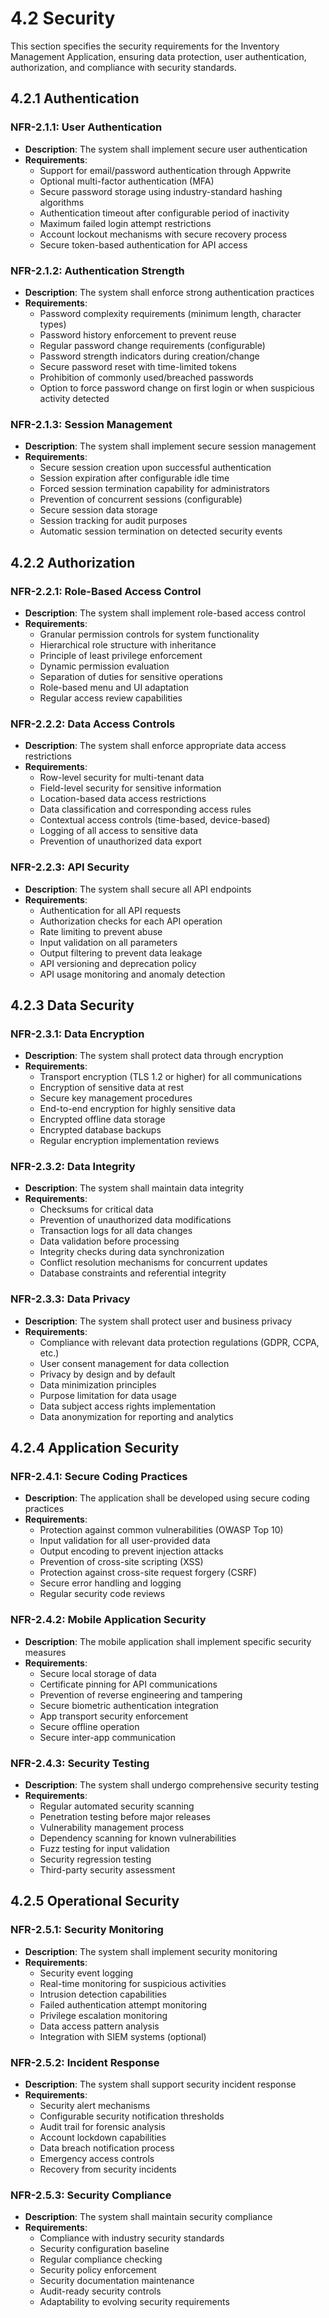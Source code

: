 # 4.2 Security

This section specifies the security requirements for the Inventory Management Application, ensuring data protection, user authentication, authorization, and compliance with security standards.

## 4.2.1 Authentication

### NFR-2.1.1: User Authentication

- **Description**: The system shall implement secure user authentication
- **Requirements**:
  - Support for email/password authentication through Appwrite
  - Optional multi-factor authentication (MFA)
  - Secure password storage using industry-standard hashing algorithms
  - Authentication timeout after configurable period of inactivity
  - Maximum failed login attempt restrictions
  - Account lockout mechanisms with secure recovery process
  - Secure token-based authentication for API access

### NFR-2.1.2: Authentication Strength

- **Description**: The system shall enforce strong authentication practices
- **Requirements**:
  - Password complexity requirements (minimum length, character types)
  - Password history enforcement to prevent reuse
  - Regular password change requirements (configurable)
  - Password strength indicators during creation/change
  - Secure password reset with time-limited tokens
  - Prohibition of commonly used/breached passwords
  - Option to force password change on first login or when suspicious activity detected

### NFR-2.1.3: Session Management

- **Description**: The system shall implement secure session management
- **Requirements**:
  - Secure session creation upon successful authentication
  - Session expiration after configurable idle time
  - Forced session termination capability for administrators
  - Prevention of concurrent sessions (configurable)
  - Secure session data storage
  - Session tracking for audit purposes
  - Automatic session termination on detected security events

## 4.2.2 Authorization

### NFR-2.2.1: Role-Based Access Control

- **Description**: The system shall implement role-based access control
- **Requirements**:
  - Granular permission controls for system functionality
  - Hierarchical role structure with inheritance
  - Principle of least privilege enforcement
  - Dynamic permission evaluation
  - Separation of duties for sensitive operations
  - Role-based menu and UI adaptation
  - Regular access review capabilities

### NFR-2.2.2: Data Access Controls

- **Description**: The system shall enforce appropriate data access restrictions
- **Requirements**:
  - Row-level security for multi-tenant data
  - Field-level security for sensitive information
  - Location-based data access restrictions
  - Data classification and corresponding access rules
  - Contextual access controls (time-based, device-based)
  - Logging of all access to sensitive data
  - Prevention of unauthorized data export

### NFR-2.2.3: API Security

- **Description**: The system shall secure all API endpoints
- **Requirements**:
  - Authentication for all API requests
  - Authorization checks for each API operation
  - Rate limiting to prevent abuse
  - Input validation on all parameters
  - Output filtering to prevent data leakage
  - API versioning and deprecation policy
  - API usage monitoring and anomaly detection

## 4.2.3 Data Security

### NFR-2.3.1: Data Encryption

- **Description**: The system shall protect data through encryption
- **Requirements**:
  - Transport encryption (TLS 1.2 or higher) for all communications
  - Encryption of sensitive data at rest
  - Secure key management procedures
  - End-to-end encryption for highly sensitive data
  - Encrypted offline data storage
  - Encrypted database backups
  - Regular encryption implementation reviews

### NFR-2.3.2: Data Integrity

- **Description**: The system shall maintain data integrity
- **Requirements**:
  - Checksums for critical data
  - Prevention of unauthorized data modifications
  - Transaction logs for all data changes
  - Data validation before processing
  - Integrity checks during data synchronization
  - Conflict resolution mechanisms for concurrent updates
  - Database constraints and referential integrity

### NFR-2.3.3: Data Privacy

- **Description**: The system shall protect user and business privacy
- **Requirements**:
  - Compliance with relevant data protection regulations (GDPR, CCPA, etc.)
  - User consent management for data collection
  - Privacy by design and by default
  - Data minimization principles
  - Purpose limitation for data usage
  - Data subject access rights implementation
  - Data anonymization for reporting and analytics

## 4.2.4 Application Security

### NFR-2.4.1: Secure Coding Practices

- **Description**: The application shall be developed using secure coding practices
- **Requirements**:
  - Protection against common vulnerabilities (OWASP Top 10)
  - Input validation for all user-provided data
  - Output encoding to prevent injection attacks
  - Prevention of cross-site scripting (XSS)
  - Protection against cross-site request forgery (CSRF)
  - Secure error handling and logging
  - Regular security code reviews

### NFR-2.4.2: Mobile Application Security

- **Description**: The mobile application shall implement specific security measures
- **Requirements**:
  - Secure local storage of data
  - Certificate pinning for API communications
  - Prevention of reverse engineering and tampering
  - Secure biometric authentication integration
  - App transport security enforcement
  - Secure offline operation
  - Secure inter-app communication

### NFR-2.4.3: Security Testing

- **Description**: The system shall undergo comprehensive security testing
- **Requirements**:
  - Regular automated security scanning
  - Penetration testing before major releases
  - Vulnerability management process
  - Dependency scanning for known vulnerabilities
  - Fuzz testing for input validation
  - Security regression testing
  - Third-party security assessment

## 4.2.5 Operational Security

### NFR-2.5.1: Security Monitoring

- **Description**: The system shall implement security monitoring
- **Requirements**:
  - Security event logging
  - Real-time monitoring for suspicious activities
  - Intrusion detection capabilities
  - Failed authentication attempt monitoring
  - Privilege escalation monitoring
  - Data access pattern analysis
  - Integration with SIEM systems (optional)

### NFR-2.5.2: Incident Response

- **Description**: The system shall support security incident response
- **Requirements**:
  - Security alert mechanisms
  - Configurable security notification thresholds
  - Audit trail for forensic analysis
  - Account lockdown capabilities
  - Data breach notification process
  - Emergency access controls
  - Recovery from security incidents

### NFR-2.5.3: Security Compliance

- **Description**: The system shall maintain security compliance
- **Requirements**:
  - Compliance with industry security standards
  - Security configuration baseline
  - Regular compliance checking
  - Security policy enforcement
  - Security documentation maintenance
  - Audit-ready security controls
  - Adaptability to evolving security requirements
